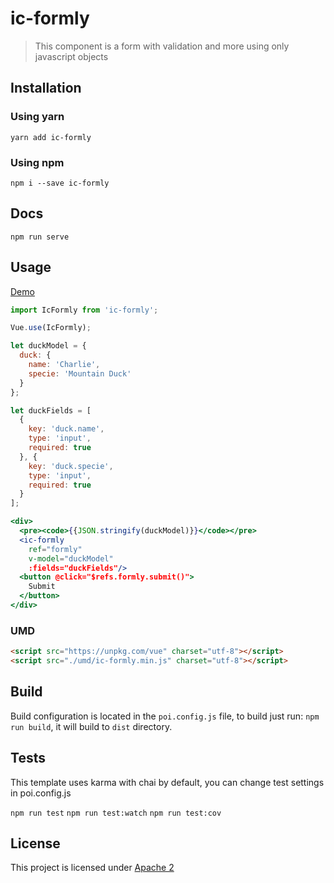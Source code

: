 # ic-formly

> This component is a form with validation and more using only javascript objects

## Installation

### Using yarn

`yarn add ic-formly`

### Using npm

`npm i --save ic-formly`

## Docs

`npm run serve`

## Usage

[Demo](https://jsfiddle.net/ppsgftLg/)

```jsx
import IcFormly from 'ic-formly';

Vue.use(IcFormly);

let duckModel = {
  duck: {
    name: 'Charlie',
    specie: 'Mountain Duck'
  }
};

let duckFields = [
  {
    key: 'duck.name',
    type: 'input',
    required: true
  }, {
    key: 'duck.specie',
    type: 'input',
    required: true
  }
];

<div>
  <pre><code>{{JSON.stringify(duckModel)}}</code></pre>
  <ic-formly
    ref="formly"
    v-model="duckModel"
    :fields="duckFields"/>
  <button @click="$refs.formly.submit()">
    Submit
  </button>
</div>
```


### UMD

```html
<script src="https://unpkg.com/vue" charset="utf-8"></script>
<script src="./umd/ic-formly.min.js" charset="utf-8"></script>
```

## Build

Build configuration is located in the `poi.config.js` file, to build just run: `npm run build`, it will build to `dist` directory.

## Tests

This template uses karma with chai by default, you can change test settings in poi.config.js

`npm run test`
`npm run test:watch`
`npm run test:cov`

## License

This project is licensed under [Apache 2](https://www.apache.org/licenses/LICENSE-2.0)
